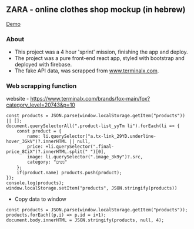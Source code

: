 
## ZARA - online clothes shop mockup (in hebrew)

[Demo](https://zara-5e3c7.web.app/)

### About
- This project was a 4 hour 'sprint' mission, finishing the app and deploy.
- The project was a pure front-end react app, styled with bootstrap and deployed with firebase.
- The fake API data, was scrapped from www.terminalx.com.

### Web scrapping function
website - https://www.terminalx.com/brands/fox-main/fox?category_level=20743&p=10

```
const products = JSON.parse(window.localStorage.getItem("products")) || [];
document.querySelectorAll(".product-list_yyTm li").forEach(li => {
    const product = {
        name: li.querySelector("a.tx-link_29YD.underline-hover_3GkV")?.innerHTML || null,
        price: +li.querySelector(".final-price_8CiX")?.innerHTML.split(" ")[0],
        image: li.querySelector(".image_3k9y")?.src,
        category: "נשים"
    };
    if(product.name) products.push(product);
});
console.log(products);
window.localStorage.setItem("products", JSON.stringify(products))
```

- Copy data to window
```
const products = JSON.parse(window.localStorage.getItem("products"));
products.forEach((p,i) => p.id = i+1);
document.body.innerHTML = JSON.stringify(products, null, 4);
```
